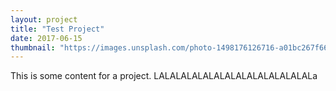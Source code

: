 ```yaml
---
layout: project
title: "Test Project"
date: 2017-06-15
thumbnail: "https://images.unsplash.com/photo-1498176126716-a01bc267f662?h=320"
---
```


This is some content for a project. LALALALALALALALALALALALALALALa